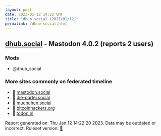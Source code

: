 ```yaml
---
layout: post
date: 2023-01-12 14:22 GMT
title: "dhub.social (2023/01/12)"
permalink: /dhub-social.html
---
```


## [dhub.social](https://dhub.social) - Mastodon 4.0.2 (reports 2 users)

### Mods
 * @dhub_social

### More sites commonly on federated timeline

* 🐘 [mastodon.social](/mastodon-social.html)
* 🐘 [die-partei.social](/die-partei-social.html)
* 🐘 [muenchen.social](/muenchen-social.html)
* 🐘 [bitcoinhackers.org](/bitcoinhackers-org.html)
* 🐘 [todon.nl](/todon-nl.html)

Report generated on: Thu Jan 12 14:22:20 2023. Data may be outdated or incorrect.
Ruleset version: [🧁](/version-cupcake)
